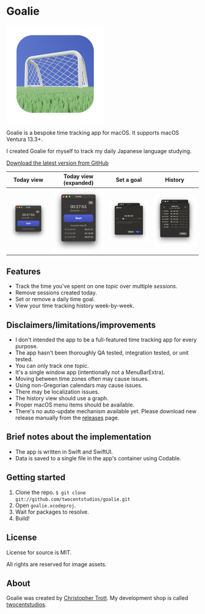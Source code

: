 # Goalie

![App Icon](/goalie/Assets.xcassets/AppIcon.appiconset/256.png)

Goalie is a bespoke time tracking app for macOS. It supports macOS Ventura 13.3+.

I created Goalie for myself to track my daily Japanese language studying.

[Download the latest version from GitHub](https://github.com/twocentstudios/goalie/releases)

Today view|Today view (expanded)|Set a goal|History
-|-|-|-
![Today](/extra/main.png)|![Today](/extra/main-expanded.png)|![Set goal](/extra/set-goal.png)|![History](/extra/history.png)

## Features

- Track the time you've spent on one _topic_ over multiple _sessions_.
- Remove sessions created today.
- Set or remove a daily time goal.
- View your time tracking history week-by-week.

## Disclaimers/limitations/improvements

- I don't intended the app to be a full-featured time tracking app for every purpose. 
- The app hasn't been thoroughly QA tested, integration tested, or unit tested.
- You can only track one _topic_.
- It's a single window app (intentionally not a MenuBarExtra).
- Moving between time zones often may cause issues.
- Using non-Gregorian calendars may cause issues.
- There may be localization issues.
- The history view should use a graph.
- Proper macOS menu items should be available.
- There's no auto-update mechanism available yet. Please download new release manually from the [releases](https://github.com/twocentstudios/goalie/releases) page.

## Brief notes about the implementation

- The app is written in Swift and SwiftUI.
- Data is saved to a single file in the app's container using Codable.

## Getting started

1. Clone the repo. `$ git clone git://github.com/twocentstudios/goalie.git`
2. Open `goalie.xcodeproj`.
3. Wait for packages to resolve.
4. Build!

## License

License for source is MIT.

All rights are reserved for image assets.

## About

Goalie was created by [Christopher Trott](https://hachyderm.io/@twocentstudios). My development shop is called [twocentstudios](http://twocentstudios.com).
